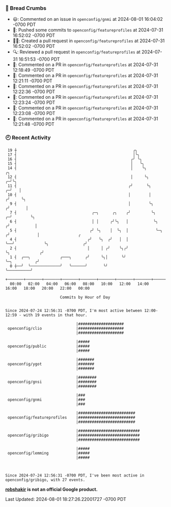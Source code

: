 ### 🍞 Bread Crumbs

 * 😃: Commented on an issue in `openconfig/gnmi` at 2024-08-01 16:04:02 -0700 PDT
 * 🚢: Pushed some commits to `openconfig/featureprofiles` at 2024-07-31 16:52:02 -0700 PDT
 * ✍🏼: Created a pull request in `openconfig/featureprofiles` at 2024-07-31 16:52:02 -0700 PDT
 * 🔍: Reviewed a pull request in  `openconfig/featureprofiles` at 2024-07-31 16:51:53 -0700 PDT
 * 💬: Commented on a PR in  `openconfig/featureprofiles` at 2024-07-31 12:18:49 -0700 PDT
 * 💬: Commented on a PR in  `openconfig/featureprofiles` at 2024-07-31 12:21:11 -0700 PDT
 * 💬: Commented on a PR in  `openconfig/featureprofiles` at 2024-07-31 12:22:36 -0700 PDT
 * 💬: Commented on a PR in  `openconfig/featureprofiles` at 2024-07-31 12:23:24 -0700 PDT
 * 💬: Commented on a PR in  `openconfig/featureprofiles` at 2024-07-31 12:23:08 -0700 PDT
 * 💬: Commented on a PR in  `openconfig/featureprofiles` at 2024-07-31 12:21:48 -0700 PDT

### 🕘 Recent Activity
```
 19 ┼                                                   ╭╮
 17 ┤                                                   │╰╮
 16 ┤                                                  ╭╯ ╰╮
 15 ┤                                                  │   ╰╮
 14 ┤                                                  │    ╰╮                   ╭╮
 12 ┤                                                  │     ╰╮                ╭─╯╰╮
 11 ┤                                                 ╭╯      ╰╮             ╭─╯   │
 10 ┤                                                 │        │            ╭╯     ╰╮
  9 ┤                                                 │        ╰╮          ╭╯       │
  7 ┤                                 ╭─╮      ╭╮    ╭╯         ╰╮       ╭─╯        ╰╮
  6 ┤                                 │ │     ╭╯╰╮   │           ╰╮     ╭╯           │
  5 ┤                                ╭╯ ╰╮    │  ╰╮  │            ╰─╮  ╭╯            │                 ╭
  4 ┤                               ╭╯   ╰╮  ╭╯   │  │              ╰──╯             ╰╮               ╭╯
  2 ┤                               │     │ ╭╯    ╰╮╭╯                                ╰╮             ╭╯
  1 ┤  ╭──╮             ╭───╮      ╭╯     ╰╮│      ╰╯                                  ╰─╮          ╭╯
  0 ┼──╯  ╰─────────────╯   ╰──────╯       ╰╯                                            ╰──────────╯
    +───────+───────+───────+───────+───────+───────+───────+───────+───────+───────+───────+───────+────
  00:00   02:00   04:00   06:00   08:00   10:00   12:00   14:00   16:00   18:00   20:00   22:00   00:00   

						Commits by Hour of Day


Since 2024-07-24 12:56:31 -0700 PDT, I'm most active between 12:00-12:59 - with 19 events in that hour.

```



```
                               |####################
 openconfig/clio               |####################
                               |####################

                               |#####
 openconfig/public             |#####
                               |#####

                               |#######
 openconfig/ygot               |#######
                               |#######

                               |########
 openconfig/gnsi               |########
                               |########

                               |###
 openconfig/gnmi               |###
                               |###

                               |#########################
 openconfig/featureprofiles    |#########################
                               |#########################

                               |###########################
 openconfig/gribigo            |###########################
                               |###########################

                               |#####
 openconfig/lemming            |#####
                               |#####



Since 2024-07-24 12:56:31 -0700 PDT, I've been most active in openconfig/gribigo, with 27 events.

```
**[robshakir](mailto:robjs@google.com) is not an official Google product.**  


Last Updated: 2024-08-01 18:27:26.22001727 -0700 PDT
